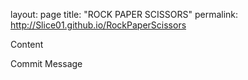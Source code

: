 layout: page
title: "ROCK PAPER SCISSORS"
permalink: http://Slice01.github.io/RockPaperScissors

Content

Commit Message